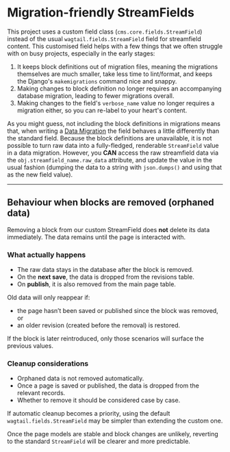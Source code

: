 # Migration-friendly StreamFields

This project uses a custom field class (`cms.core.fields.StreamField`) instead of the usual `wagtail.fields.StreamField` field for streamfield content.
This customised field helps with a few things that we often struggle with on busy projects, especially in the early stages:

1. It keeps block definitions out of migration files, meaning the migrations themselves are much smaller, take less time to lint/format,
   and keeps the Django's `makemigrations` command nice and snappy.
2. Making changes to block definition no longer requires an accompanying database migration, leading to fewer migrations overall.
3. Making changes to the field's `verbose_name` value no longer requires a migration either, so you can re-label to your heart's content.

As you might guess, not including the block definitions in migrations means that,
when writing a [Data Migration](https://docs.djangoproject.com/en/stable/topics/migrations/#data-migrations-1) the field behaves a little differently
than the standard field. Because the block definitions are unavailable, it is not possible to turn raw data into a fully-fledged,
renderable `StreamField` value in a data migration. However, you **CAN** access the raw streamfield data via the `obj.streamfield_name.raw_data` attribute,
and update the value in the usual fashion (dumping the data to a string with `json.dumps()` and using that as the new field value).

---

## Behaviour when blocks are removed (orphaned data)

Removing a block from our custom StreamField does **not** delete its data immediately. The data remains until the page is interacted with.

### What actually happens

- The raw data stays in the database after the block is removed.
- On the **next save**, the data is dropped from the revisions table.
- On **publish**, it is also removed from the main page table.

Old data will only reappear if:

- the page hasn’t been saved or published since the block was removed, or
- an older revision (created before the removal) is restored.

If the block is later reintroduced, only those scenarios will surface the previous values.

### Cleanup considerations

- Orphaned data is not removed automatically.
- Once a page is saved or published, the data is dropped from the relevant records.
- Whether to remove it should be considered case by case.

If automatic cleanup becomes a priority, using the default `wagtail.fields.StreamField` may be simpler than extending the custom one.

Once the page models are stable and block changes are unlikely, reverting to the standard `StreamField` will be clearer and more predictable.
